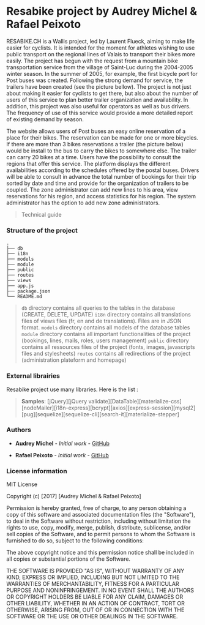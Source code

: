 Resabike project by Audrey Michel & Rafael Peixoto
============================

RESABIKE.CH is a Wallis project, led by Laurent Flueck, aiming to make life easier for cyclists. It is intended for the moment for athletes wishing to use public transport on the regional lines of Valais to transport their bikes more easily. 
The project has begun with the request from a mountain bike transportation service from the village of Saint-Luc during the 2004-2005 winter season. In the summer of 2005, for example, the first bicycle port for Post buses was created. Following the strong demand for service, the trailers have been created (see the picture bellow).
The project is not just about making it easier for cyclists to get there, but also about the number of users of this service to plan better trailer organization and availability. In addition, this project was also useful for operators as well as bus drivers. The frequency of use of this service would provide a more detailed report of existing demand by season.

The website allows users of Post buses an easy online reservation of a place for their bikes. The reservation can be made for one or more bicycles. If there are more than 3 bikes reservations a trailer (the picture below) would be install to the bus to carry the bikes to somewhere else. The trailer can carry 20 bikes at a time.
Users have the possibility to consult the regions that offer this service.
The platform displays the different availabilities according to the schedules offered by the postal buses.
Drivers will be able to consult in advance the total number of bookings for their trip sorted by date and time and provide for the organization of trailers to be coupled.
The zone administrator can add new lines to his area, view reservations for his region, and access statistics for his region.
The system administrator has the option to add new zone administrators.

> Technical guide

### Structure of the project

    .
    ├── db
    ├── i18n
    ├── models
    ├── module
    ├── public
    ├── routes
    ├── views
    ├── app.js
    ├── package.json
    └── README.md

> `db` directory contains all queries to the tables in the database (CREATE, DELETE, UPDATE)
> `i18n` directory contains all translations files of views files (fr, en and de translations). Files are in JSON format.
> `models` directory contains all models of the database tables
> `module` directory contains all important functionalities of the project (bookings, lines, mails, roles, users management)
> `public` directory contains all ressources files of the project (fonts, images, javascripts files and stylesheets)
> `routes` contains all redirections of the project (administration plateform and homepage)


### External librairies

Resabike project use many libraries. Here is the list :

> **Samples**: [jQuery][jQuery validate][DataTable][materialize-css][nodeMailer][i18n-express][bcrypt][axios][express-session][mysql2][pug][sequelize][sequelize-cli][search-it][materialize-stepper]

### Authors

* **Audrey Michel** - *Initial work* - [GitHub](https://github.com/audreycelia)

* **Rafael Peixoto** - *Initial work* - [GitHub](https://github.com/Piscinelove)


### License information

MIT License

Copyright (c) [2017] [Audrey Michel & Rafael Peixoto]

Permission is hereby granted, free of charge, to any person obtaining a copy
of this software and associated documentation files (the "Software"), to deal
in the Software without restriction, including without limitation the rights
to use, copy, modify, merge, publish, distribute, sublicense, and/or sell
copies of the Software, and to permit persons to whom the Software is
furnished to do so, subject to the following conditions:

The above copyright notice and this permission notice shall be included in all
copies or substantial portions of the Software.

THE SOFTWARE IS PROVIDED "AS IS", WITHOUT WARRANTY OF ANY KIND, EXPRESS OR
IMPLIED, INCLUDING BUT NOT LIMITED TO THE WARRANTIES OF MERCHANTABILITY,
FITNESS FOR A PARTICULAR PURPOSE AND NONINFRINGEMENT. IN NO EVENT SHALL THE
AUTHORS OR COPYRIGHT HOLDERS BE LIABLE FOR ANY CLAIM, DAMAGES OR OTHER
LIABILITY, WHETHER IN AN ACTION OF CONTRACT, TORT OR OTHERWISE, ARISING FROM,
OUT OF OR IN CONNECTION WITH THE SOFTWARE OR THE USE OR OTHER DEALINGS IN THE
SOFTWARE.